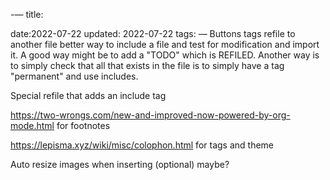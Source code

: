 -&#x2014;
title:

date:2022-07-22
updated: 2022-07-22
tags:
&#x2014;
Buttons tags
refile to another file
better way to include a file and test for modification and import it. A good way might be to add a "TODO" which is REFILED.
Another way is to simply check that all that exists in the file is to simply have a tag "permanent" and use includes.

Special refile that adds an include tag

<https://two-wrongs.com/new-and-improved-now-powered-by-org-mode.html>  for footnotes

<https://lepisma.xyz/wiki/misc/colophon.html> for tags and theme

Auto resize images when inserting (optional) maybe?

